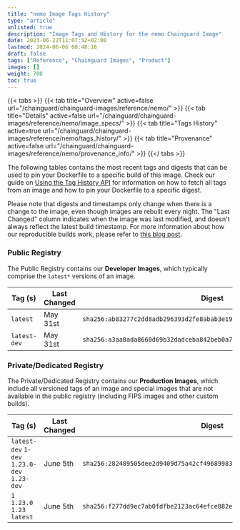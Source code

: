 ```yaml
---
title: "nemo Image Tags History"
type: "article"
unlisted: true
description: "Image Tags and History for the nemo Chainguard Image"
date: 2023-06-22T11:07:52+02:00
lastmod: 2024-06-06 00:48:16
draft: false
tags: ["Reference", "Chainguard Images", "Product"]
images: []
weight: 700
toc: true
---
```


{{< tabs >}}
{{< tab title="Overview" active=false url="/chainguard/chainguard-images/reference/nemo/" >}}
{{< tab title="Details" active=false url="/chainguard/chainguard-images/reference/nemo/image_specs/" >}}
{{< tab title="Tags History" active=true url="/chainguard/chainguard-images/reference/nemo/tags_history/" >}}
{{< tab title="Provenance" active=false url="/chainguard/chainguard-images/reference/nemo/provenance_info/" >}}
{{</ tabs >}}

The following tables contains the most recent tags and digests that can be used to pin your Dockerfile to a specific build of this image. Check our guide on [Using the Tag History API](/chainguard/chainguard-images/using-the-tag-history-api/) for information on how to fetch all tags from an image and how to pin your Dockerfile to a specific digest.

Please note that digests and timestamps only change when there is a change to the image, even though images are rebuilt every night. The "Last Changed" column indicates when the image was last modified, and doesn't always reflect the latest build timestamp. For more information about how our reproducible builds work, please refer to [this blog post](https://www.chainguard.dev/unchained/reproducing-chainguards-reproducible-image-builds).

### Public Registry
The Public Registry contains our **Developer Images**, which typically comprise the `latest*` versions of an image.

| Tag (s)       | Last Changed | Digest                                                                    |
|---------------|--------------|---------------------------------------------------------------------------|
|  `latest`     | May 31st     | `sha256:ab83277c2dd8adb296393d2fe8abab3e19c68d284a719c0f7ca91b5ab8b0f6a1` |
|  `latest-dev` | May 31st     | `sha256:a3aa0ada8660d69b32dadceba842beb0a71346645fe3421f5b6ce2321504b252` |


### Private/Dedicated Registry
The Private/Dedicated Registry contains our **Production Images**, which include all versioned tags of an image and special images that are not available in the public registry (including FIPS images and other custom builds).

| Tag (s)                                       | Last Changed | Digest                                                                    |
|-----------------------------------------------|--------------|---------------------------------------------------------------------------|
|  `latest-dev` `1-dev` `1.23.0-dev` `1.23-dev` | June 5th     | `sha256:282489505dee2d9409d75a42cf4968998392c74832fb341d22478bf437302102` |
|  `1` `1.23.0` `1.23` `latest`                 | June 5th     | `sha256:f277dd9ec7ab0fdfbe2123ac64efce882e7133ca020eb18147cf0281db10f4b3` |

